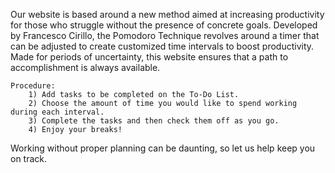  Our website is based around a new method aimed at increasing productivity for those who struggle without the presence of concrete goals. Developed by Francesco Cirillo, the Pomodoro Technique revolves around a timer that can be adjusted to create customized time intervals to boost productivity. Made for periods of uncertainty, this website ensures that a path to accomplishment is always available. 

    Procedure:
        1) Add tasks to be completed on the To-Do List.
        2) Choose the amount of time you would like to spend working during each interval.
        3) Complete the tasks and then check them off as you go.
        4) Enjoy your breaks!

Working without proper planning can be daunting, so let us help keep you on track.
